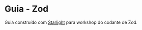 # Guia - Zod

Guia construído com [Starlight](https://starlight.astro.build) para workshop do codante de Zod.
